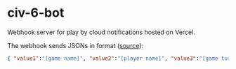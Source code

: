 civ-6-bot
========

Webhook server for play by cloud notifications hosted on Vercel.

The webhook sends JSONs in format ([source](https://www.reddit.com/r/civ/comments/aqwwui/play_by_cloud_making_webhook_work_with_discord/)):
```json
{ "value1":"[game name]", "value2":"[player name]", "value3":"[game turn number]" }
```
